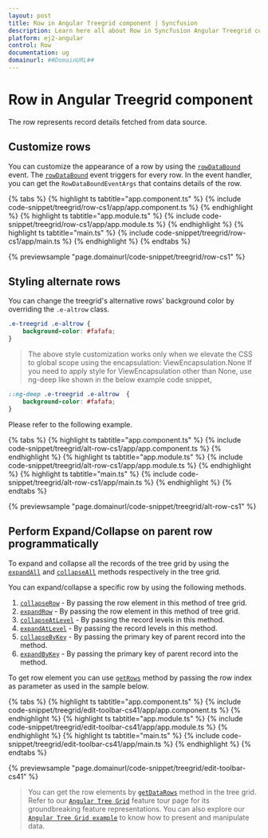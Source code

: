 ```yaml
---
layout: post
title: Row in Angular Treegrid component | Syncfusion
description: Learn here all about Row in Syncfusion Angular Treegrid component of Syncfusion Essential JS 2 and more.
platform: ej2-angular
control: Row 
documentation: ug
domainurl: ##DomainURL##
---
```


# Row in Angular Treegrid component

The row represents record details fetched from data source.

## Customize rows

You can customize the appearance of a row by using the [`rowDataBound`](https://ej2.syncfusion.com/angular/documentation/api/treegrid/#rowdatabound) event.
The [`rowDataBound`](https://ej2.syncfusion.com/angular/documentation/api/treegrid/#rowdatabound) event triggers for every row. In the event handler, you can get the `RowDataBoundEventArgs` that contains details of the row.

{% tabs %}
{% highlight ts tabtitle="app.component.ts" %}
{% include code-snippet/treegrid/row-cs1/app/app.component.ts %}
{% endhighlight %}
{% highlight ts tabtitle="app.module.ts" %}
{% include code-snippet/treegrid/row-cs1/app/app.module.ts %}
{% endhighlight %}
{% highlight ts tabtitle="main.ts" %}
{% include code-snippet/treegrid/row-cs1/app/main.ts %}
{% endhighlight %}
{% endtabs %}
  
{% previewsample "page.domainurl/code-snippet/treegrid/row-cs1" %}

## Styling alternate rows

 You can change the treegrid's alternative rows' background color by overriding the `.e-altrow` class.

```css
.e-treegrid .e-altrow {
    background-color: #fafafa;
}
```

> The above style customization works only when we elevate the CSS to global scope using the encapsulation: ViewEncapsulation.None
> If you need to apply style for ViewEncapsulation other than None, use ng-deep like shown in the below example code snippet,

```css
::ng-deep .e-treegrid .e-altrow  {
    background-color: #fafafa;
}
```

Please refer to the following example.

{% tabs %}
{% highlight ts tabtitle="app.component.ts" %}
{% include code-snippet/treegrid/alt-row-cs1/app/app.component.ts %}
{% endhighlight %}
{% highlight ts tabtitle="app.module.ts" %}
{% include code-snippet/treegrid/alt-row-cs1/app/app.module.ts %}
{% endhighlight %}
{% highlight ts tabtitle="main.ts" %}
{% include code-snippet/treegrid/alt-row-cs1/app/main.ts %}
{% endhighlight %}
{% endtabs %}
  
{% previewsample "page.domainurl/code-snippet/treegrid/alt-row-cs1" %}

## Perform Expand/Collapse on parent row programmatically

To expand and collapse all the records of the tree grid by using the [`expandAll`](https://ej2.syncfusion.com/angular/documentation/api/treegrid/#expandall) and [`collapseAll`](https://ej2.syncfusion.com/angular/documentation/api/treegrid/#collapseall) methods respectively in the tree grid.

You can expand/collapse a specific row by using the following methods.
1. [`collapseRow`](https://ej2.syncfusion.com/angular/documentation/api/treegrid/#collapserow) - By passing the row element in this method of tree grid.
2. [`expandRow`](https://ej2.syncfusion.com/angular/documentation/api/treegrid/#expandrow) - By passing the row element in this method of tree grid.
3. [`collapseAtLevel`](https://ej2.syncfusion.com/angular/documentation/api/treegrid/#collapseatlevel) - By passing the record levels in this method.
4. [`expandAtLevel`](https://ej2.syncfusion.com/angular/documentation/api/treegrid/#expandatlevel) - By passing the record levels in this method.
5. [`collapseByKey`](https://ej2.syncfusion.com/angular/documentation/api/treegrid/#collapsebykey) - By passing the primary key of parent record into the method.
6. [`expandByKey`](https://ej2.syncfusion.com/angular/documentation/api/treegrid/#expandbykey) - By passing the primary key of parent record into the method.

To get row element you can use [`getRows`](https://ej2.syncfusion.com/angular/documentation/api/treegrid/#getrows) method by passing the row index as parameter as used in the sample below.

{% tabs %}
{% highlight ts tabtitle="app.component.ts" %}
{% include code-snippet/treegrid/edit-toolbar-cs41/app/app.component.ts %}
{% endhighlight %}
{% highlight ts tabtitle="app.module.ts" %}
{% include code-snippet/treegrid/edit-toolbar-cs41/app/app.module.ts %}
{% endhighlight %}
{% highlight ts tabtitle="main.ts" %}
{% include code-snippet/treegrid/edit-toolbar-cs41/app/main.ts %}
{% endhighlight %}
{% endtabs %}
  
{% previewsample "page.domainurl/code-snippet/treegrid/edit-toolbar-cs41" %}

> You can get the row elements by [`getDataRows`](https://ej2.syncfusion.com/angular/documentation/api/treegrid/#getdatarows) method in the tree grid.
> Refer to our [`Angular Tree Grid`](https://www.syncfusion.com/angular-ui-components/angular-tree-grid) feature tour page for its groundbreaking feature representations. You can also explore our [`Angular Tree Grid example`](https://ej2.syncfusion.com/angular/demos/#/material/treegrid/treegrid-overview) to know how to present and manipulate data.